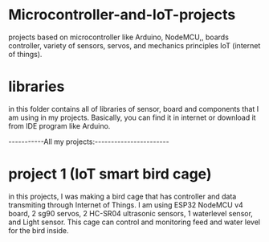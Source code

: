 # Microcontroller-and-IoT-projects
projects based on microcontroller like Arduino, NodeMCU,, boards controller, variety of sensors, servos, and mechanics principles
IoT (internet of things).

# libraries
in this folder contains all of libraries of sensor, board and components that I am using in my projects. Basically, you can find it in internet or download it from IDE program like Arduino. 

-----------All my projects:-----------------------

# project 1 (IoT smart bird cage)
in this projects, I was making a bird cage that has controller and data transmiting through Internet of Things. I am using ESP32 NodeMCU v4 board, 2 sg90 servos, 2 HC-SR04 ultrasonic sensors, 1 waterlevel sensor, and Light sensor. This cage can control and monitoring feed and water level for the bird inside.

